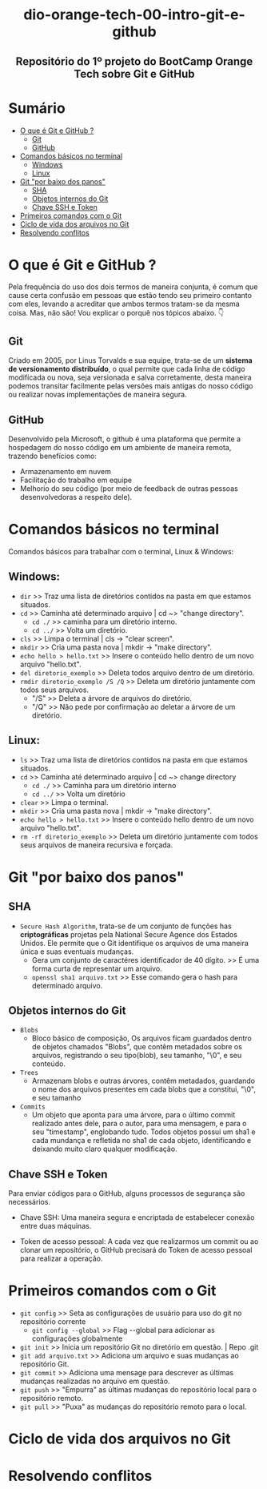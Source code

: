 <h1 align="center"> dio-orange-tech-00-intro-git-e-github </h1>
<h2 align="center">Repositório do 1º projeto do BootCamp Orange Tech sobre Git e GitHub</h2>


# Sumário

- [O que é Git e GitHub ?](#o-que-é-git-e-github)
  - [Git](#git)
  - [GitHub](#github)
- [Comandos básicos no terminal](#comandos-básicos-no-terminal)
  - [Windows](#windows)
  - [Linux](#linux)
- [Git "por baixo dos panos"](#git-"por-baixo-dos-panos")
  - [SHA](#sha)
  - [Objetos internos do Git](#objetos-internos-do-git)
  - [Chave SSH e Token](#chave-ssh-e-token)
- [Primeiros comandos com o Git](#primeiros-comandos-com-o-git)
- [Ciclo de vida dos arquivos no Git](#ciclo-de-vida-dos-arquivos-no-git)
- [Resolvendo conflitos](#resolvendo-conflitos)


# O que é Git e GitHub ?
  Pela frequência do uso dos dois termos de maneira conjunta, é comum que cause certa confusão em pessoas que estão tendo seu primeiro contanto com eles, levando a acreditar que ambos termos tratam-se da mesma coisa. Mas, não são! Vou explicar o porquê nos tópicos abaixo. 👇

## Git
  Criado em 2005, por Linus Torvalds e sua equipe, trata-se de um **sistema de versionamento distribuído**, o qual permite que cada linha de código modificada ou nova, seja versionada e salva corretamente, desta maneira podemos transitar facilmente pelas versões mais antigas do nosso código ou realizar novas implementações de maneira segura.

## GitHub
  Desenvolvido pela Microsoft, o github é uma plataforma que permite a hospedagem do nosso código em um ambiente de maneira remota, trazendo benefícios como:
  - Armazenamento em nuvem
  - Facilitação do trabalho em equipe
  - Melhorio do seu código (por meio de feedback de outras pessoas desenvolvedoras a respeito dele).

# Comandos básicos no terminal
  Comandos básicos para trabalhar com o terminal, Linux & Windows:

## Windows:
  - `dir` >> Traz uma lista de diretórios contidos na pasta em que estamos situados.
  - `cd` >> Caminha até determinado arquivo | cd ~> "change directory".
    - `cd ./` >> caminha para um diretório interno.
    - `cd ../` >> Volta um diretório.
  - `cls` >> Limpa o terminal | cls -> "clear screen".
  - `mkdir` >> Cria uma pasta nova | mkdir -> "make directory".
  - `echo hello > hello.txt` >> Insere o conteúdo hello dentro de um novo arquivo "hello.txt".
  - `del diretorio_exemplo` >> Deleta todos arquivo dentro de um diretório.
  - `rmdir diretorio_exemplo /S /Q` >> Deleta um diretório juntamente com todos seus arquivos.
    - "/S" >> Deleta a árvore de arquivos do diretório.
    - "/Q" >> Não pede por confirmação ao deletar a árvore de um diretório.

## Linux:
  - `ls` >> Traz uma lista de diretórios contidos na pasta em que estamos situados.
  - `cd` >> Caminha até determinado arquivo | cd ~> change directory
    - `cd ./` >> Caminha para um diretório interno
    - `cd ../` >> Volta um diretório
  - `clear` >> Limpa o terminal.
  - `mkdir` >> Cria uma pasta nova | mkdir -> "make directory". 
  - `echo hello > hello.txt` >> Insere o conteúdo hello dentro de um novo arquivo "hello.txt".
  - `rm -rf diretorio_exemplo` >> Deleta um diretório juntamente com todos seus arquivos de maneira recursiva e forçada.

# Git "por baixo dos panos"

## SHA
  - `Secure Hash Algorithm`, trata-se de um conjunto de funções has **criptográficas** projetas pela National Secure Agence dos Estados Unidos. Ele permite que o Git identifique os arquivos de uma maneira única e suas eventuais mudanças.
    - Gera um conjunto de caractéres identificador de 40 dígito. >> É uma forma curta de representar um arquivo.
    - `openssl sha1 arquivo.txt` >> Esse comando gera o hash para determinado arquivo.
## Objetos internos do Git
  - `Blobs`
    - Bloco básico de composição, Os arquivos ficam guardados dentro de objetos chamados "Blobs", que contêm metadados sobre os arquivos, registrando o seu tipo(blob), seu tamanho, "\0", e seu conteúdo.
  - `Trees`
    - Armazenam blobs e outras árvores, contêm metadados, guardando o nome dos arquivos presentes em cada blobs que a constitui, "\0", e seu tamanho
  - `Commits`
    - Um objeto que aponta para uma árvore, para o último commit realizado antes dele, para o autor, para uma mensagem, e para o seu "timestamp", englobando tudo. Todos objetos possui um sha1 e cada mundança e refletida no sha1 de cada objeto, identificando e deixando muito claro qualquer modificação.

## Chave SSH e Token
  Para enviar códigos para o GitHub, alguns processos de segurança são necessários.

  - Chave SSH: Uma maneira segura e encriptada de estabelecer conexão entre duas máquinas.

  - Token de acesso pessoal: A cada vez que realizarmos um commit ou ao clonar um repositório, o GitHub precisará do Token de acesso pessoal para realizar a operação.

# Primeiros comandos com o Git
  - `git config` >> Seta as configurações de usuário para uso do git no repositório corrente
    - `git config --global` >> Flag --global para adicionar as configurações globalmente
  - `git init` >> Inicia um repositório Git no diretório em questão. | Repo .git
  - `git add arquivo.txt` >> Adiciona um arquivo e suas mudanças ao repositório Git.
  - `git commit` >> Adiciona uma mensage para descrever as últimas mudanças realizadas no arquivo em questão.
  - `git push` >> "Empurra" as últimas mudanças do repositório local para o repositório remoto.
  - `git pull` >> "Puxa" as mudanças do repositório remoto para o local.
# Ciclo de vida dos arquivos no Git
# Resolvendo conflitos

